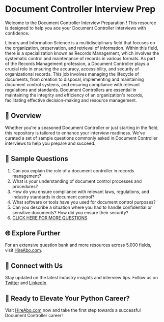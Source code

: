 # Document Controller Interview Prep

Welcome to the Document Controller Interview Preparation ! This resource is designed to help you ace your Document Controller interviews with confidence.

Library and Information Science is a multidisciplinary field that focuses on the organization, preservation, and retrieval of information. Within this field, there is a specialization known as Records Management, which involves the systematic control and maintenance of records in various formats. As part of the Records Management profession, a Document Controller plays a crucial role in ensuring the accuracy, accessibility, and security of organizational records. This job involves managing the lifecycle of documents, from creation to disposal, implementing and maintaining document control systems, and ensuring compliance with relevant regulations and standards. Document Controllers are essential in maintaining the integrity and efficiency of an organization's records, facilitating effective decision-making and resource management.

## 🚀 Overview

Whether you're a seasoned Document Controller or just starting in the field, this repository is tailored to enhance your interview readiness. We've curated a set of sample questions commonly asked in Document Controller interviews to help you prepare and succeed.

## 📝 Sample Questions

1. Can you explain the role of a document controller in records management?
2. What is your understanding of document control processes and procedures?
3. How do you ensure compliance with relevant laws, regulations, and industry standards in document control?
4. What software or tools have you used for document control purposes?
5. Can you describe a situation where you had to handle confidential or sensitive documents? How did you ensure their security?
6. [CLICK HERE FOR MORE QUESTIONS](https://hireabo.com/job/18_3_18/Document%20Controller)

## 🌐 Explore Further

For an extensive question bank and more resources across 5,000 fields, visit [HireAbo.com](https://www.hireabo.com).

## 📱 Connect with Us

Stay updated on the latest industry insights and interview tips. Follow us on [Twitter](https://twitter.com/hireabo) and [LinkedIn](https://www.linkedin.com/in/hire-abo-3609972a8/).

## 🚀 Ready to Elevate Your Python Career?

Visit [HireAbo.com](https://www.hireabo.com) now and take the first step towards a successful Document Controller career!